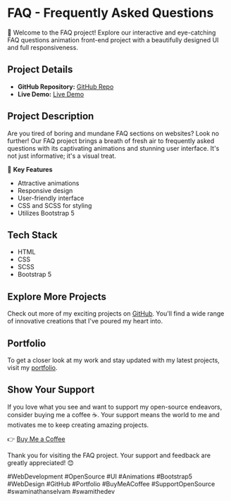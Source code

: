 # FAQ - Frequently Asked Questions

🚀 Welcome to the FAQ project! Explore our interactive and eye-catching FAQ questions animation front-end project with a beautifully designed UI and full responsiveness.

## Project Details
- **GitHub Repository:** [GitHub Repo](https://github.com/SwamiTheDev/web-components/tree/main/Fequently%20Asked%20Question)
- **Live Demo:** [Live Demo](https://faq-swamithedev.netlify.app/)

## Project Description
Are you tired of boring and mundane FAQ sections on websites? Look no further! Our FAQ project brings a breath of fresh air to frequently asked questions with its captivating animations and stunning user interface. It's not just informative; it's a visual treat.

🌟 **Key Features**
- Attractive animations
- Responsive design
- User-friendly interface
- CSS and SCSS for styling
- Utilizes Bootstrap 5

## Tech Stack
- HTML
- CSS
- SCSS
- Bootstrap 5

## Explore More Projects
Check out more of my exciting projects on [GitHub](https://github.com/swamithedev/). You'll find a wide range of innovative creations that I've poured my heart into.

## Portfolio
To get a closer look at my work and stay updated with my latest projects, visit my [portfolio](https://swamithedev.vercel.app).

## Show Your Support
If you love what you see and want to support my open-source endeavors, consider buying me a coffee ☕. Your support means the world to me and motivates me to keep creating amazing projects.

👉 [Buy Me a Coffee](https://www.buymeacoffee.com/swamithedev)

Thank you for visiting the FAQ project. Your support and feedback are greatly appreciated! 😊

#WebDevelopment #OpenSource #UI #Animations #Bootstrap5 #WebDesign #GitHub #Portfolio #BuyMeACoffee #SupportOpenSource #swaminathanselvam #swamithedev